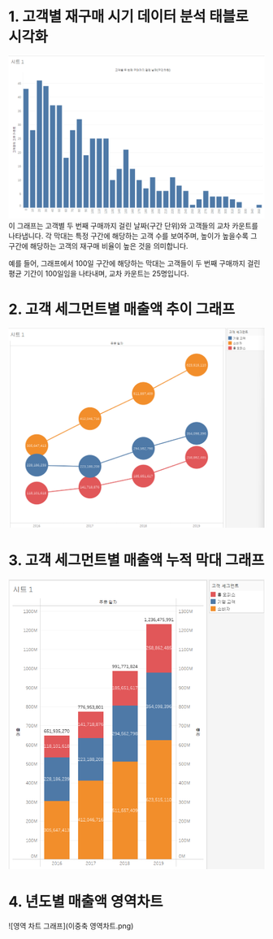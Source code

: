 # 1. 고객별 재구매 시기 데이터 분석 태블로 시각화

![히스토그램](https://github.com/son-jy/tableau_graph/blob/main/%ED%9E%88%EC%8A%A4%ED%86%A0%EA%B7%B8%EB%9E%A8.png)
이 그래프는 고객별 두 번째 구매까지 걸린 날짜(구간 단위)와 고객들의 교차 카운트를 나타냅니다. 각 막대는 특정 구간에 해당하는 고객 수를 보여주며, 높이가 높을수록 그 구간에 해당하는 고객의 재구매 비율이 높은 것을 의미합니다. 

예를 들어, 그래프에서 100일 구간에 해당하는 막대는 고객들이 두 번째 구매까지 걸린 평균 기간이 100일임을 나타내며, 교차 카운트는 25명입니다.


# 2. 고객 세그먼트별 매출액 추이 그래프

![매출액 그래프](https://github.com/son-jy/tableau_graph/blob/main/%EC%9D%B4%EC%A4%91%EC%B6%95.png)


# 3. 고객 세그먼트별 매출액 누적 막대 그래프

![누적 막대 그래프](https://github.com/son-jy/tableau_graph/blob/main/%EC%9D%B4%EC%A4%91%EC%B6%95%20%EB%88%84%EC%A0%81%EB%A7%89%EB%8C%80%EA%B7%B8%EB%9E%98%ED%94%84.png)


# 4. 년도별 매출액 영역차트

![영역 차트 그래프](이중축 영역차트.png)
